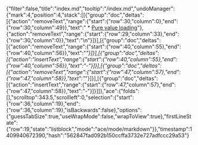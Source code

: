 {"filter":false,"title":"index.md","tooltip":"/index.md","undoManager":{"mark":4,"position":4,"stack":[[{"group":"doc","deltas":[{"action":"removeText","range":{"start":{"row":30,"column":0},"end":{"row":30,"column":49}},"text":"      * [Pure value loading](#pure-value-loading)"},{"action":"removeText","range":{"start":{"row":29,"column":33},"end":{"row":30,"column":0}},"text":"\n"}]}],[{"group":"doc","deltas":[{"action":"removeText","range":{"start":{"row":40,"column":55},"end":{"row":40,"column":56}},"text":"_"}]}],[{"group":"doc","deltas":[{"action":"insertText","range":{"start":{"row":40,"column":55},"end":{"row":40,"column":56}},"text":"-"}]}],[{"group":"doc","deltas":[{"action":"removeText","range":{"start":{"row":47,"column":57},"end":{"row":47,"column":58}},"text":"_"}]}],[{"group":"doc","deltas":[{"action":"insertText","range":{"start":{"row":47,"column":57},"end":{"row":47,"column":58}},"text":"-"}]}]]},"ace":{"folds":[],"scrolltop":343.5,"scrollleft":0,"selection":{"start":{"row":36,"column":19},"end":{"row":36,"column":19},"isBackwards":false},"options":{"guessTabSize":true,"useWrapMode":false,"wrapToView":true},"firstLineState":{"row":19,"state":"listblock","mode":"ace/mode/markdown"}},"timestamp":1409940672390,"hash":"562847fad092b150ccffa3732e727adfccc29a53"}